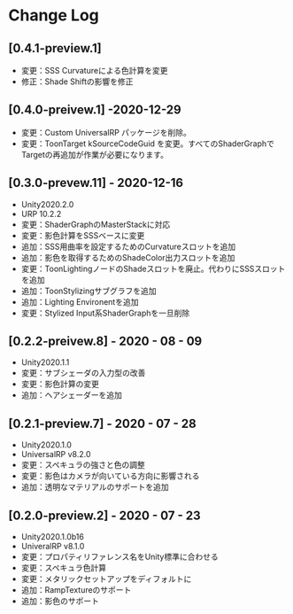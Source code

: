 # Change Log

## [0.4.1-preview.1]
- 変更：SSS Curvatureによる色計算を変更
- 修正：Shade Shiftの影響を修正

## [0.4.0-preivew.1] -2020-12-29
- 変更：Custom UniversalRP パッケージを削除。
- 変更：ToonTarget kSourceCodeGuid を変更。すべてのShaderGraphでTargetの再追加が作業が必要になります。

## [0.3.0-prevew.11] - 2020-12-16
- Unity2020.2.0
- URP 10.2.2 
- 変更：ShaderGraphのMasterStackに対応
- 変更：影色計算をSSSベースに変更
- 追加：SSS用曲率を設定するためのCurvatureスロットを追加
- 追加：影色を取得するためのShadeColor出力スロットを追加
- 変更：ToonLightingノードのShadeスロットを廃止。代わりにSSSスロットを追加
- 追加：ToonStylizingサブグラフを追加
- 追加：Lighting Environentを追加
- 変更：Stylized Input系ShaderGraphを一旦削除

## [0.2.2-preivew.8] - 2020 - 08 - 09

- Unity2020.1.1
- 変更：サブシェーダの入力型の改善
- 変更：影色計算の変更
- 追加：ヘアシェーダーを追加

## [0.2.1-preview.7] - 2020 - 07 - 28

- Unity2020.1.0
- UniversalRP v8.2.0
- 変更：スペキュラの強さと色の調整
- 変更：影色はカメラが向いている方向に影響される
- 追加：透明なマテリアルのサポートを追加

## [0.2.0-preview.2] - 2020 - 07 - 23

- Unity2020.1.0b16
- UniveralRP v8.1.0
- 変更：プロパティリファレンス名をUnity標準に合わせる
- 変更：スペキュラ色計算
- 変更：メタリックセットアップをディフォルトに
- 追加：RampTextureのサポート
- 追加：影色のサポート